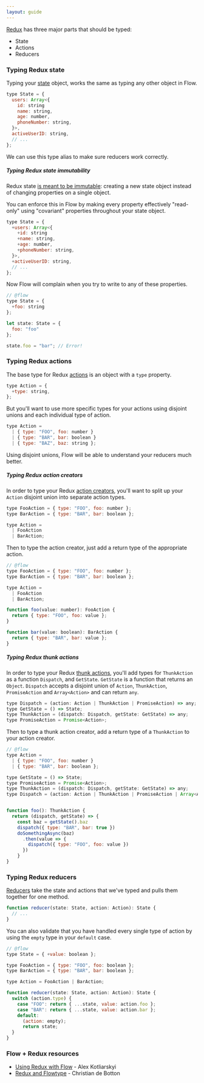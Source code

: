 ```yaml
---
layout: guide
---
```


[Redux](http://redux.js.org) has three major parts that should be typed:

- State
- Actions
- Reducers

### Typing Redux state <a class="toc" id="toc-typing-redux-state" href="#toc-typing-redux-state"></a>

Typing your [state](http://redux.js.org/docs/introduction/ThreePrinciples.html#single-source-of-truth)
object, works the same as typing any other object in Flow.

```js
type State = {
  users: Array<{
    id: string
    name: string,
    age: number,
    phoneNumber: string,
  }>,
  activeUserID: string,
  // ...
};
```

We can use this type alias to make sure reducers work correctly.

##### Typing Redux state immutability <a class="toc" id="toc-typing-redux-state-immutability" href="#toc-typing-redux-state-immutability"></a>

Redux state [is meant to be immutable](http://redux.js.org/docs/introduction/ThreePrinciples.html#state-is-read-only):
creating a new state object instead of changing properties on a single object.

You can enforce this in Flow by making every property effectively "read-only"
using "covariant" properties throughout your state object.

```js
type State = {
  +users: Array<{
    +id: string
    +name: string,
    +age: number,
    +phoneNumber: string,
  }>,
  +activeUserID: string,
  // ...
};
```

Now Flow will complain when you try to write to any of these properties.

```js
// @flow
type State = {
  +foo: string
};

let state: State = {
  foo: "foo"
};

state.foo = "bar"; // Error!
```

### Typing Redux actions <a class="toc" id="toc-typing-redux-actions" href="#toc-typing-redux-actions"></a>

The base type for Redux [actions](http://redux.js.org/docs/basics/Actions.html)
is an object with a `type` property.

```js
type Action = {
  +type: string,
};
```

But you'll want to use more specific types for your actions using disjoint
unions and each individual type of action.

```js
type Action =
  | { type: "FOO", foo: number }
  | { type: "BAR", bar: boolean }
  | { type: "BAZ", baz: string };
```

Using disjoint unions, Flow will be able to understand your reducers much
better.

##### Typing Redux action creators <a class="toc" id="toc-typing-redux-action-creators" href="#toc-typing-redux-action-creators"></a>

In order to type your Redux [action creators](http://redux.js.org/docs/basics/Actions.html#action-creators),
you'll want to split up your `Action` disjoint union into separate action
types.

```js
type FooAction = { type: "FOO", foo: number };
type BarAction = { type: "BAR", bar: boolean };

type Action =
  | FooAction
  | BarAction;
```

Then to type the action creator, just add a return type of the appropriate
action.

```js
// @flow
type FooAction = { type: "FOO", foo: number };
type BarAction = { type: "BAR", bar: boolean };

type Action =
  | FooAction
  | BarAction;

function foo(value: number): FooAction {
  return { type: "FOO", foo: value };
}

function bar(value: boolean): BarAction {
  return { type: "BAR", bar: value };
}
```

##### Typing Redux thunk actions <a class="toc" id="toc-typing-redux-thunk-actions" href="#toc-typing-redux-thunk-actions"></a>

In order to type your Redux [thunk actions](http://redux.js.org/docs/advanced/AsyncActions.html#async-action-creators),
you'll add types for `ThunkAction` as a function `Dispatch`, and `GetState`. `GetState` is a function that returns an `Object`. `Dispatch` accepts a disjoint union of `Action`, `ThunkAction`, `PromiseAction` and `Array<Action>` and can return `any`.

```js
type Dispatch = (action: Action | ThunkAction | PromiseAction) => any;
type GetState = () => State;
type ThunkAction = (dispatch: Dispatch, getState: GetState) => any;
type PromiseAction = Promise<Action>;
```

Then to type a thunk action creator, add a return type of a `ThunkAction` to your action creator.

```js
// @flow
type Action =
  | { type: "FOO", foo: number }
  | { type: "BAR", bar: boolean };

type GetState = () => State;
type PromiseAction = Promise<Action>;
type ThunkAction = (dispatch: Dispatch, getState: GetState) => any;
type Dispatch = (action: Action | ThunkAction | PromiseAction | Array<Action>) => any;


function foo(): ThunkAction {
  return (dispatch, getState) => {
    const baz = getState().baz
    dispatch({ type: "BAR", bar: true })
    doSomethingAsync(baz)
      .then(value => {
  	    dispatch({ type: "FOO", foo: value })
      })
	}
}
```

### Typing Redux reducers <a class="toc" id="toc-typing-redux-reducers" href="#toc-typing-redux-reducers"></a>

[Reducers](http://redux.js.org/docs/basics/Reducers.html) take the state and
actions that we've typed and pulls them together for one method.

```js
function reducer(state: State, action: Action): State {
  // ...
}
```

You can also validate that you have handled every single type of action by
using the `empty` type in your `default` case.

```js
// @flow
type State = { +value: boolean };

type FooAction = { type: "FOO", foo: boolean };
type BarAction = { type: "BAR", bar: boolean };

type Action = FooAction | BarAction;

function reducer(state: State, action: Action): State {
  switch (action.type) {
    case "FOO": return { ...state, value: action.foo };
    case "BAR": return { ...state, value: action.bar };
    default:
      (action: empty);
      return state;
  }
}
```

### Flow + Redux resources <a class="toc" id="toc-flow-redux-resources" href="#toc-flow-redux-resources"></a>

- [Using Redux with Flow](http://frantic.im/using-redux-with-flow) - Alex Kotliarskyi
- [Redux and Flowtype](https://medium.com/@cdebotton/redux-and-flowtype-69ff1dd09036#.fsrm1amlk) - Christian de Botton
